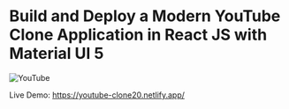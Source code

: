 # Build and Deploy a Modern YouTube Clone Application in React JS with Material UI 5

![YouTube](https://i.ibb.co/4R5RkmW/Thumbnail-5.png)

Live Demo: https://youtube-clone20.netlify.app/
